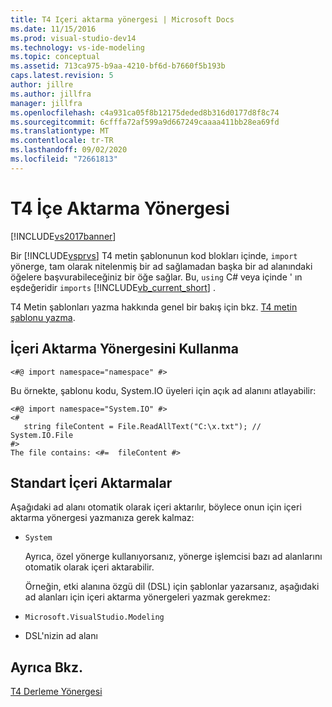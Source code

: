 ```yaml
---
title: T4 Içeri aktarma yönergesi | Microsoft Docs
ms.date: 11/15/2016
ms.prod: visual-studio-dev14
ms.technology: vs-ide-modeling
ms.topic: conceptual
ms.assetid: 713ca975-b9aa-4210-bf6d-b7660f5b193b
caps.latest.revision: 5
author: jillre
ms.author: jillfra
manager: jillfra
ms.openlocfilehash: c4a931ca05f8b12175deded8b316d0177d8f8c74
ms.sourcegitcommit: 6cfffa72af599a9d667249caaaa411bb28ea69fd
ms.translationtype: MT
ms.contentlocale: tr-TR
ms.lasthandoff: 09/02/2020
ms.locfileid: "72661813"
---
```

# <a name="t4-import-directive"></a>T4 İçe Aktarma Yönergesi
[!INCLUDE[vs2017banner](../includes/vs2017banner.md)]

Bir [!INCLUDE[vsprvs](../includes/vsprvs-md.md)] T4 metin şablonunun kod blokları içinde, `import` yönerge, tam olarak nitelenmiş bir ad sağlamadan başka bir ad alanındaki öğelere başvurabileceğiniz bir öğe sağlar. Bu, `using` C# veya içinde ' ın eşdeğeridir `imports` [!INCLUDE[vb_current_short](../includes/vb-current-short-md.md)] .

 T4 Metin şablonları yazma hakkında genel bir bakış için bkz. [T4 metin şablonu yazma](../modeling/writing-a-t4-text-template.md).

## <a name="using-the-import-directive"></a>İçeri Aktarma Yönergesini Kullanma

```
<#@ import namespace="namespace" #>
```

 Bu örnekte, şablonu kodu, System.IO üyeleri için açık ad alanını atlayabilir:

```
<#@ import namespace="System.IO" #>
<#
   string fileContent = File.ReadAllText("C:\x.txt"); // System.IO.File
#>
The file contains: <#=  fileContent #>
```

## <a name="standard-imports"></a>Standart İçeri Aktarmalar
 Aşağıdaki ad alanı otomatik olarak içeri aktarılır, böylece onun için içeri aktarma yönergesi yazmanıza gerek kalmaz:

- `System`

  Ayrıca, özel yönerge kullanıyorsanız, yönerge işlemcisi bazı ad alanlarını otomatik olarak içeri aktarabilir.

  Örneğin, etki alanına özgü dil (DSL) için şablonlar yazarsanız, aşağıdaki ad alanları için içeri aktarma yönergeleri yazmak gerekmez:

- `Microsoft.VisualStudio.Modeling`

- DSL'nizin ad alanı

## <a name="see-also"></a>Ayrıca Bkz.
 [T4 Derleme Yönergesi](../modeling/t4-assembly-directive.md)
